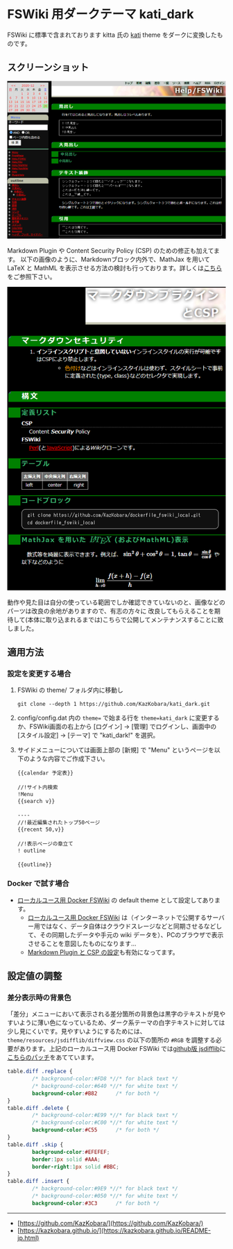 # FSWiki 用ダークテーマ kati_dark

FSWiki に標準で含まれております kitta 氏の [kati](https://fswiki.osdn.jp/cgi-bin/wiki.cgi?page=BugTrack%2Dtheme%2F4) theme をダークに変換したものです。

## スクリーンショット

![スクリーンショット](./docs/screenshot.png "kati_dark screenshot")

Markdown Plugin や Content Security Policy (CSP) のための修正も加えてます。
以下の画像のように、Markdownブロック内外で、MathJax を用いて LaTeX と MathML を表示させる方法の検討も行っております。詳しくは[こちら](https://kazkobara.github.io/kati_dark/docs/markdown/markdown_plugin_for_fswiki.html "https://kazkobara.github.io/kati_dark/docs/markdown/markdown_plugin_for_fswiki.html")をご参照下さい。

![markdown_screenshot](https://raw.githubusercontent.com/KazKobara/kati_dark/main/docs/markdown/markdown_screenshot_jp.png "Markdown Screenshot")

動作や見た目は自分の使っている範囲でしか確認できていないのと、画像などのパーツは改良の余地がありますので、有志の方々に
改良してもらえることを期待して(本体に取り込まれるまでは)こちらで公開してメンテナンスすることに致しました。

## 適用方法

### 設定を変更する場合

1. FSWiki の theme/ フォルダ内に移動し

    ```shell
    git clone --depth 1 https://github.com/KazKobara/kati_dark.git
    ```

1. config/config.dat 内の `theme=` で始まる行を `theme=kati_dark` に変更するか、FSWiki画面の右上から [ログイン] -> [管理] でログインし、画面中の [スタイル設定] -> [テーマ] で "kati_dark!" を選択。

1. サイドメニューについては画面上部の [新規] で "Menu" というページを以下のような内容でご作成下さい。

    ```text
    {{calendar 予定表}}

    //!サイト内検索
    !Menu
    {{search v}}

    ----
    //!最近編集されたトップ50ページ
    {{recent 50,v}}

    //!表示ページの章立て
    ! outline

    {{outline}}
    ```

### Docker で試す場合

- [ローカルユース用 Docker FSWiki] の default theme として設定してあります。
  - [ローカルユース用 Docker FSWiki] は（インターネットで公開するサーバー用ではなく、データ自体はクラウドスレージなどと同期させるなどして、その同期したデータや手元の wiki データを）、PCのブラウザで表示させることを意図したものになります…
  - [Markdown Plugin と CSP の設定](https://github.com/KazKobara/kati_dark/tree/main/docs/markdown/markdown_plugin_for_fswiki.md)も有効になってます。

[ローカルユース用 Docker FSWiki]: https://github.com/KazKobara/dockerfile_fswiki_local "https://github.com/KazKobara/dockerfile_fswiki_local"
[Markdown Plugin と CSP の設定]: https://github.com/KazKobara/kati_dark/tree/main/docs/markdown/markdown_plugin_for_fswiki.md "https://github.com/KazKobara/kati_dark/tree/main/docs/markdown/markdown_plugin_for_fswiki.md"

<!--
  差分箇所の表示は v0.0.3 から CSP Hash を使い('unsafe-inline' や'unsafe-hashes' を許可することなく)表示されるようになっております。

  - また、「差分」メニューの差分箇所の表示はデフォルトではオフにしてあります。
    - inline scriptを用いた攻撃を受けない状況で使用される場合には、/usr/local/apache2/conf/extra/`httpd-security-fswiki-local.conf` 中において以下のように後者の行をコメントアウトし、前者を有効にすることで差分箇所を表示できるようになります。
    - ただし、SCP (Content Security Policy) の `script-src` の設定は 'unsafe-inline' でなく、script を更新し、CSP Hash または CSP Nonce を使うようにする方がより理想的な対応となります。

    ```apache
    Header always set Content-Security-Policy "default-src 'self'; script-src 'self' 'unsafe-inline';"
    # Header always set Content-Security-Policy "default-src 'self';"
    ```
-->

## 設定値の調整

### 差分表示時の背景色

「差分」メニューにおいて表示される差分箇所の背景色は黒字のテキストが見やすいように薄い色になっているため、ダーク系テーマの白字テキストに対しては少し見にくいです。見やすいようにするためには、`theme/resources/jsdifflib/diffview.css` の以下の箇所の `#RGB` を調整する必要があります。上記のローカルユース用 Docker FSWiki では[github版 jsdifflib](https://github.com/cemerick/jsdifflib)に[こちらのパッチ](https://raw.githubusercontent.com/KazKobara/dockerfile_fswiki_local/main/data/diffview_to_both_white_and_black_text.patch)をあてています。

```css
table.diff .replace {
        /* background-color:#FD8 *//* for black text */
        /* background-color:#640 *//* for white text */
        background-color:#B82      /* for both */
}
table.diff .delete {
        /* background-color:#E99 *//* for black text */
        /* background-color:#C00 *//* for white text */
        background-color:#C55      /* for both */
}
table.diff .skip {
        background-color:#EFEFEF;
        border:1px solid #AAA;
        border-right:1px solid #BBC;
}
table.diff .insert {
        /* background-color:#9E9 *//* for black text */
        /* background-color:#050 *//* for white text */
        background-color:#3C3      /* for both */
```

<!--
色反転で対応済み

## TODO

- [メニュー下の帯画像](https://github.com/KazKobara/kati_dark/blob/main/himg2.jpg)の右側を背景色の黒色に合せる。
  - でないとブラウザの幅を広げた際に帯画像と背景の境目が目立つため。
  - (デザインに疎いので)、絵心のある方からの提供に期待…
-->

---

- [https://github.com/KazKobara/](https://github.com/KazKobara/)
- [https://kazkobara.github.io/](https://kazkobara.github.io/README-jp.html)

